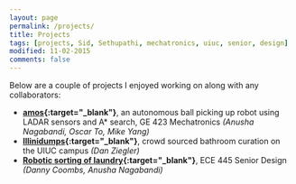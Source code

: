```yaml
---
layout: page
permalink: /projects/
title: Projects
tags: [projects, Sid, Sethupathi, mechatronics, uiuc, senior, design]
modified: 11-02-2015
comments: false
---
```

Below are a couple of projects I enjoyed working on along with any collaborators:

* **[amos](#){:target="_blank"}**, an autonomous ball picking up robot using LADAR sensors and A* search, GE 423 Mechatronics *(Anusha Nagabandi, Oscar To, Mike Yang)*
* **[Illinidumps](http://illinidumps.com){:target="_blank"}**, crowd sourced bathroom curation on the UIUC campus *(Dan Ziegler)*
* **[Robotic sorting of laundry](#){:target="_blank"}**, ECE 445 Senior Design *(Danny Coombs, Anusha Nagabandi)*
